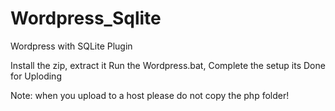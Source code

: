 # Wordpress_Sqlite
Wordpress with SQLite Plugin

Install the zip, extract it
Run the Wordpress.bat, 
Complete the setup its Done for Uploding

Note: when you upload to a host please do not copy the php folder!

